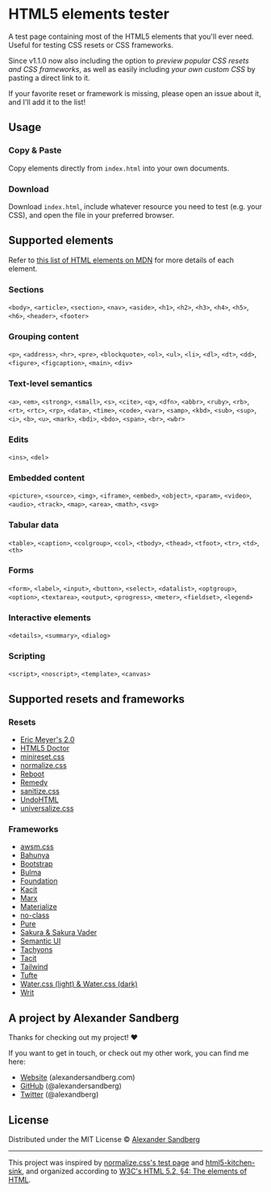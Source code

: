 # HTML5 elements tester

A test page containing most of the HTML5 elements that you'll ever need. Useful for testing CSS resets or CSS frameworks.

Since v1.1.0 now also including the option to *preview popular CSS resets and CSS frameworks*, as well as easily including *your own custom CSS* by pasting a direct link to it.

If your favorite reset or framework is missing, please open an issue about it, and I'll add it to the list!

## Usage
### Copy & Paste
Copy elements directly from `index.html` into your own documents.

### Download
Download `index.html`, include whatever resource you need to test (e.g. your CSS), and open the file in your preferred browser.

## Supported elements
Refer to [this list of HTML elements on MDN](https://developer.mozilla.org/en-US/docs/Web/HTML/Element) for more details of each element.

### Sections
`<body>`, `<article>`, `<section>`, `<nav>`, `<aside>`, `<h1>`, `<h2>`, `<h3>`, `<h4>`, `<h5>`, `<h6>`, `<header>`, `<footer>`

### Grouping content
`<p>`, `<address>`, `<hr>`, `<pre>`, `<blockquote>`, `<ol>`, `<ul>`, `<li>`, `<dl>`, `<dt>`, `<dd>`, `<figure>`, `<figcaption>`, `<main>`, `<div>`

### Text-level semantics
`<a>`, `<em>`, `<strong>`, `<small>`, `<s>`, `<cite>`, `<q>`, `<dfn>`, `<abbr>`, `<ruby>`, `<rb>`, `<rt>`, `<rtc>`, `<rp>`, `<data>`, `<time>`, `<code>`, `<var>`, `<samp>`, `<kbd>`, `<sub>`, `<sup>`, `<i>`, `<b>`, `<u>`, `<mark>`, `<bdi>`, `<bdo>`, `<span>`, `<br>`, `<wbr>`

### Edits
`<ins>`, `<del>`

### Embedded content
`<picture>`, `<source>`, `<img>`, `<iframe>`, `<embed>`, `<object>`, `<param>`, `<video>`, `<audio>`, `<track>`, `<map>`, `<area>`, `<math>`, `<svg>`

### Tabular data
`<table>`, `<caption>`, `<colgroup>`, `<col>`, `<tbody>`, `<thead>`, `<tfoot>`, `<tr>`, `<td>`, `<th>`

### Forms
`<form>`, `<label>`, `<input>`, `<button>`, `<select>`, `<datalist>`, `<optgroup>`, `<option>`, `<textarea>`, `<output>`, `<progress>`, `<meter>`, `<fieldset>`, `<legend>`

### Interactive elements
`<details>`, `<summary>`, `<dialog>`

### Scripting
`<script>`, `<noscript>`, `<template>`, `<canvas>`

## Supported resets and frameworks

### Resets
* [Eric Meyer's 2.0](https://meyerweb.com/eric/tools/css/reset/)
* [HTML5 Doctor](https://html5doctor.com/html-5-reset-stylesheet/)
* [minireset.css](https://github.com/jgthms/minireset.css)
* [normalize.css](https://github.com/necolas/normalize.css)
* [Reboot](https://getbootstrap.com/docs/4.0/content/reboot/)
* [Remedy](https://github.com/mozdevs/cssremedy)
* [sanitize.css](https://github.com/jonathantneal/sanitize.css/)
* [UndoHTML](https://tantek.com/log/2004/undohtml.css)
* [universalize.css](https://github.com/alexandersandberg/universalize.css)

### Frameworks
* [awsm.css](https://github.com/igoradamenko/awsm.css)
* [Bahunya](https://github.com/Kimeiga/bahunya)
* [Bootstrap](https://github.com/twbs/bootstrap)
* [Bulma](https://github.com/jgthms/bulma)
* [Foundation](https://github.com/zurb/foundation-sites)
* [Kacit](https://github.com/yegor256/tacit)
* [Marx](https://github.com/mblode/marx)
* [Materialize](https://github.com/Dogfalo/materialize)
* [no-class](https://github.com/davidpaulsson/no-class)
* [Pure](https://github.com/pure-css/pure/)
* [Sakura & Sakura Vader](https://github.com/oxalorg/sakura/tree/master/css)
* [Semantic UI](https://github.com/Semantic-Org/Semantic-UI)
* [Tachyons](https://github.com/tachyons-css/tachyons)
* [Tacit](https://github.com/yegor256/tacit)
* [Tailwind](https://github.com/tailwindcss/tailwindcss)
* [Tufte](https://github.com/edwardtufte/tufte-css)
* [Water.css (light) & Water.css (dark)](https://github.com/kognise/water.css)
* [Writ](https://github.com/programble/writ)

## A project by Alexander Sandberg

Thanks for checking out my project! ❤️

If you want to get in touch, or check out my other work, you can find me here:

- [Website](https://alexandersandberg.com) (alexandersandberg.com)
- [GitHub](https://github.com/alexandersandberg) (@alexandersandberg)
- [Twitter](https://twitter.com/alexandberg) (@alexandberg)

## License

Distributed under the MIT License © [Alexander Sandberg](https://github.com/alexandersandberg)

---

This project was inspired by [normalize.css's test page](https://github.com/necolas/normalize.css/blob/master/test.html) and [html5-kitchen-sink](https://github.com/dbox/html5-kitchen-sink), and organized according to [W3C's HTML 5.2, §4: The elements of HTML](https://www.w3.org/TR/2017/REC-html52-20171214/semantics.html#semantics).
